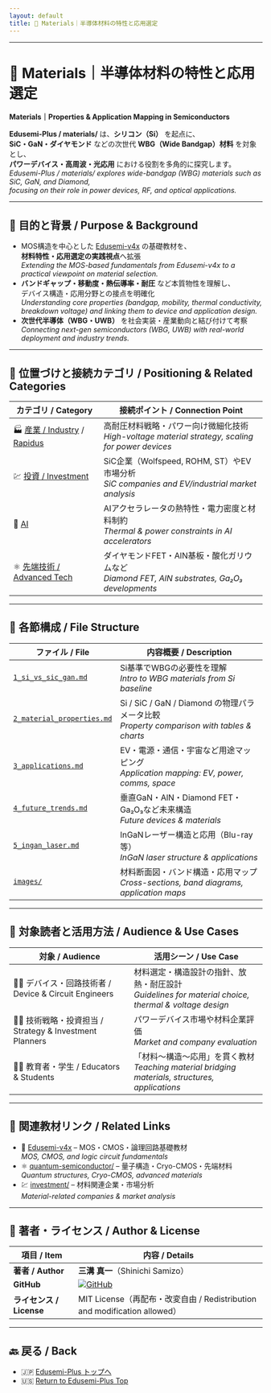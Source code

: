 ```yaml
---
layout: default
title: 🧪 Materials｜半導体材料の特性と応用選定
---
```


---

# 🧪 **Materials｜半導体材料の特性と応用選定**  
**Materials｜Properties & Application Mapping in Semiconductors**

**Edusemi-Plus / materials/** は、**シリコン（Si）** を起点に、  
**SiC・GaN・ダイヤモンド** などの次世代 **WBG（Wide Bandgap）材料** を対象とし、  
**パワーデバイス・高周波・光応用** における役割を多角的に探究します。  
_Edusemi-Plus / materials/ explores wide-bandgap (WBG) materials such as SiC, GaN, and Diamond,  
focusing on their role in power devices, RF, and optical applications._

---

## 🎯 **目的と背景 / Purpose & Background**

- MOS構造を中心とした [Edusemi-v4x](https://github.com/Samizo-AITL/Edusemi-v4x) の基礎教材を、  
  **材料特性・応用選定の実践視点**へ拡張  
  _Extending the MOS-based fundamentals from Edusemi-v4x to a practical viewpoint on material selection._
- **バンドギャップ・移動度・熱伝導率・耐圧** など本質物性を理解し、  
  デバイス構造・応用分野との接点を明確化  
  _Understanding core properties (bandgap, mobility, thermal conductivity, breakdown voltage) and linking them to device and application design._
- **次世代半導体（WBG・UWB）** を社会実装・産業動向と結び付けて考察  
  _Connecting next-gen semiconductors (WBG, UWB) with real-world deployment and industry trends._

---

## 🧩 **位置づけと接続カテゴリ / Positioning & Related Categories**

| **カテゴリ / Category** | **接続ポイント / Connection Point** |
|-------------------------|--------------------------------------|
| 🏭 [産業 / Industry](../tsmc-insight/) / [Rapidus](../rapidus/) | 高耐圧材料戦略・パワー向け微細化技術<br>_High-voltage material strategy, scaling for power devices_ |
| 💹 [投資 / Investment](../investment/) | SiC企業（Wolfspeed, ROHM, ST）やEV市場分析<br>_SiC companies and EV/industrial market analysis_ |
| 🤖 [AI](../ai-semiconductor/) | AIアクセラレータの熱特性・電力密度と材料制約<br>_Thermal & power constraints in AI accelerators_ |
| ⚛️ [先端技術 / Advanced Tech](../quantum-semiconductor/) | ダイヤモンドFET・AlN基板・酸化ガリウムなど<br>_Diamond FET, AlN substrates, Ga₂O₃ developments_ |

---

## 📂 **各節構成 / File Structure**

| **ファイル / File** | **内容概要 / Description** |
|---------------------|-----------------------------|
| [`1_si_vs_sic_gan.md`](./1_si_vs_sic_gan.md) | Si基準でWBGの必要性を理解<br>_Intro to WBG materials from Si baseline_ |
| [`2_material_properties.md`](./2_material_properties.md) | Si / SiC / GaN / Diamond の物理パラメータ比較<br>_Property comparison with tables & charts_ |
| [`3_applications.md`](./3_applications.md) | EV・電源・通信・宇宙など用途マッピング<br>_Application mapping: EV, power, comms, space_ |
| [`4_future_trends.md`](./4_future_trends.md) | 垂直GaN・AlN・Diamond FET・Ga₂O₃など未来構造<br>_Future devices & materials_ |
| [`5_ingan_laser.md`](./5_ingan_laser.md) | InGaNレーザー構造と応用（Blu-ray等）<br>_InGaN laser structure & applications_ |
| [`images/`](./images/) | 材料断面図・バンド構造・応用マップ<br>_Cross-sections, band diagrams, application maps_ |

---

## 📌 **対象読者と活用方法 / Audience & Use Cases**

| **対象 / Audience** | **活用シーン / Use Case** |
|---------------------|----------------------------|
| 🧑‍🔬 デバイス・回路技術者 / Device & Circuit Engineers | 材料選定・構造設計の指針、放熱・耐圧設計<br>_Guidelines for material choice, thermal & voltage design_ |
| 🧑‍💼 技術戦略・投資担当 / Strategy & Investment Planners | パワーデバイス市場や材料企業評価<br>_Market and company evaluation_ |
| 🧑‍🏫 教育者・学生 / Educators & Students | 「材料〜構造〜応用」を貫く教材<br>_Teaching material bridging materials, structures, applications_ |

---

## 🔗 **関連教材リンク / Related Links**

- 📘 [Edusemi-v4x](https://github.com/Samizo-AITL/Edusemi-v4x) – MOS・CMOS・論理回路基礎教材  
  _MOS, CMOS, and logic circuit fundamentals_
- ⚛️ [quantum-semiconductor/](../quantum-semiconductor/) – 量子構造・Cryo-CMOS・先端材料  
  _Quantum structures, Cryo-CMOS, advanced materials_
- 💹 [investment/](../investment/) – 材料関連企業・市場分析  
  _Material-related companies & market analysis_

---

## 👤 **著者・ライセンス / Author & License**

| **項目 / Item** | **内容 / Details** |
|-----------------|--------------------|
| **著者 / Author** | **三溝 真一**（Shinichi Samizo） |
| **GitHub** | [![GitHub](https://img.shields.io/badge/GitHub-Samizo--AITL-blue?style=for-the-badge&logo=github)](https://github.com/Samizo-AITL) |
| **ライセンス / License** | MIT License（再配布・改変自由 / Redistribution and modification allowed） |

---

## 🔙 **戻る / Back**
- 🇯🇵 [Edusemi-Plus トップへ](https://samizo-aitl.github.io/Edusemi-Plus/index.html)  
- 🇺🇸 [Return to Edusemi-Plus Top](https://samizo-aitl.github.io/Edusemi-Plus/index.html)
